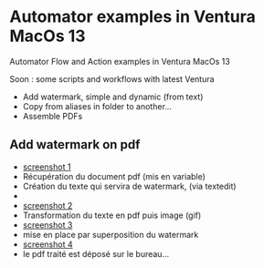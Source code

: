 # Automator examples in Ventura MacOs 13
 Automator Flow and Action examples in Ventura MacOs 13

Soon : some scripts and workflows with latest Ventura

- Add watermark, simple and dynamic (from text)
- Copy from aliases in folder to another…
- Assemble PDFs

## Add watermark on pdf

- [screenshot 1](screenshots/MarkToDay-1.png)
- Récupération du document pdf (mis en variable)
- Création du texte qui servira de watermark, (via textedit)
- 
- [screenshot 2](screenshots/MarkToDay-2.png)
- Transformation du texte en pdf puis image (gif)
- [screenshot 3](screenshots/MarkToDay-3.png)
- mise en place par superposition du watermark
- [screenshot 4](screenshots/MarkToDay-4.png)
- le pdf traité est déposé sur le bureau…